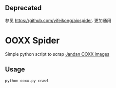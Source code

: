 Deprecated
------

参见 https://github.com/yifeikong/aiospider. 更加通用


OOXX Spider
======

Simple python script to scrap [Jandan OOXX images](http://jandan.net/ooxx)

Usage
------

    python ooxx.py crawl

